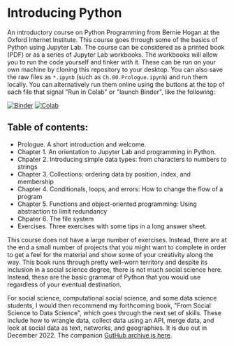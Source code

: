 # Introducing Python

An introductory course on Python Programming from Bernie Hogan at the Oxford Internet Institute. This course goes through some of the basics of Python using Jupyter Lab. The course can be considered as a printed book (PDF) or as a series of Jupyter Lab workbooks. The workbooks will allow you to run the code yourself and tinker with it. These can be run on your own machine by cloning this repository to your desktop. You can also save the raw files as `*.ipynb` (such as `Ch.00.Prologue.ipynb`) and run them locally. You can alternatively run them online using the buttons at the top of each file that signal "Run in Colab" or "launch Binder", like the following:  

[![Binder](https://mybinder.org/badge.svg)](https://mybinder.org/v2/gh/berniehogan/introducingpython/master?filepath=notebooks%2FCh.00.Prologue.ipynb)
[![Colab](https://colab.research.google.com/assets/colab-badge.svg)](https://colab.research.google.com/github/berniehogan/introducingpython/blob/master/notebooks/Ch.00.Prologue.ipynb)

## Table of contents: 
- Prologue. A short introduction and welcome. 
- Chapter 1. An orientation to Jupyter Lab and programming in Python.
- Chpater 2. Introducing simple data types: from characters to numbers to strings
- Chapter 3. Collections: ordering data by position, index, and membership
- Chapter 4. Conditionals, loops, and errors: How to change the flow of a program
- Chapter 5. Functions and object-oriented programming: Using abstraction to limit redundancy
- Chpater 6. The file system
- Exercises. Three exercises with some tips in a long answer sheet. 

This course does not have a large number of exercises. Instead, there are at the end a small number of projects that you might want to complete in order to get a feel for the material and show some of your creativity along the way. This book runs through pretty well-worn territory and despite its inclusion in a social science degree, there is not much social science here. Instead, these are the basic grammar of Python that you would use regardless of your eventual destination. 

For social science, computational social science, and some data science students, I would then recommend my forthcoming book, "From Social Science to Data Science", which goes through the next set of skills. These include how to wrangle data, collect data using an API, merge data, and look at social data as text, networks, and geographies. It is due out in December 2022. The companion [GutHub archive is here](https://www.github.com/berniehogan/fsstds).  
